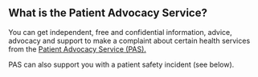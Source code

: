 ##  What is the Patient Advocacy Service?

You can get independent, free and confidential information, advice, advocacy
and support to make a complaint about certain health services from the [
Patient Advocacy Service (PAS). ](https://www.patientadvocacyservice.ie/)

PAS can also support you with a patient safety incident (see below).
